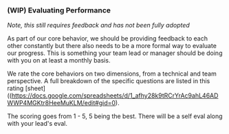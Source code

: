 ### (WIP) Evaluating Performance
_Note, this still requires feedback and has not been fully adopted_

As part of our core behavior, we should be providing feedback to each other constantly but there also needs to be a more formal way to evaluate our progress.  This is something your team lead or manager should be doing with you on at least a monthly basis.

We rate the core behaviors on two dimensions, from a technical and team perspective.  A full breakdown of the specific questions are listed in this rating [sheet]((https://docs.google.com/spreadsheets/d/1_afhy28k9tRCrYrAc9ahL46ADWWP4MGKtr8HeeMuKLM/edit#gid=0).

The scoring goes from 1 - 5, 5 being the best.  There will be a self eval along with your lead's eval.


